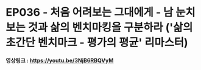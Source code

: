 # EP036 - 처음 어려보는 그대에게 - 남 눈치 보는 것과 삶의 벤치마킹을 구분하라 ('삶의 초간단 벤치마크 - 평가의 평균' 리마스터)

**영상링크 : https://youtu.be/3NjB6RBQVyM**